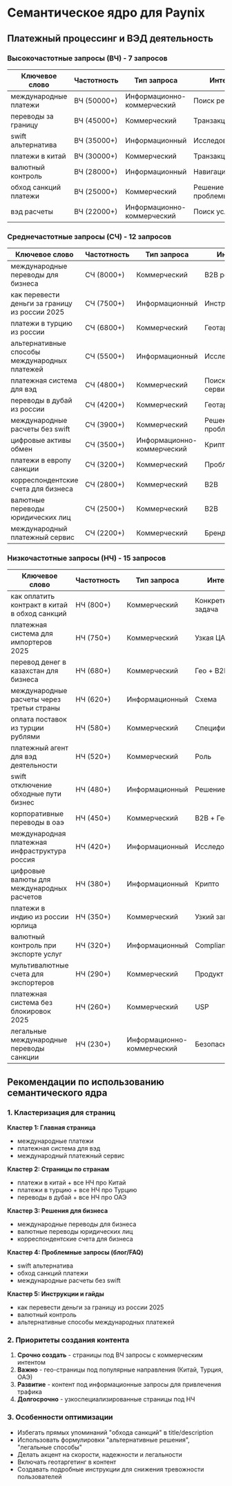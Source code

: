 # Семантическое ядро для Paynix
## Платежный процессинг и ВЭД деятельность

### Высокочастотные запросы (ВЧ) - 7 запросов

| Ключевое слово | Частотность | Тип запроса | Интент |
|----------------|-------------|-------------|---------|
| международные платежи | ВЧ (50000+) | Информационно-коммерческий | Поиск решения |
| переводы за границу | ВЧ (45000+) | Коммерческий | Транзакционный |
| swift альтернатива | ВЧ (35000+) | Информационный | Исследование |
| платежи в китай | ВЧ (30000+) | Коммерческий | Транзакционный |
| валютный контроль | ВЧ (28000+) | Информационный | Навигационный |
| обход санкций платежи | ВЧ (25000+) | Коммерческий | Решение проблемы |
| вэд расчеты | ВЧ (22000+) | Информационно-коммерческий | Поиск услуги |

### Среднечастотные запросы (СЧ) - 12 запросов

| Ключевое слово | Частотность | Тип запроса | Интент |
|----------------|-------------|-------------|---------|
| международные переводы для бизнеса | СЧ (8000+) | Коммерческий | B2B решение |
| как перевести деньги за границу из россии 2025 | СЧ (7500+) | Информационный | Инструкция |
| платежи в турцию из россии | СЧ (6800+) | Коммерческий | Геотаргетинг |
| альтернативные способы международных платежей | СЧ (5500+) | Информационный | Исследование |
| платежная система для вэд | СЧ (4800+) | Коммерческий | Поиск сервиса |
| переводы в дубай из россии | СЧ (4200+) | Коммерческий | Геотаргетинг |
| международные расчеты без swift | СЧ (3900+) | Коммерческий | Решение проблемы |
| цифровые активы обмен | СЧ (3500+) | Информационно-коммерческий | Крипто |
| платежи в европу санкции | СЧ (3200+) | Коммерческий | Проблемный |
| корреспондентские счета для бизнеса | СЧ (2800+) | Коммерческий | B2B |
| валютные переводы юридических лиц | СЧ (2500+) | Коммерческий | B2B |
| международный платежный сервис | СЧ (2200+) | Коммерческий | Брендовый |

### Низкочастотные запросы (НЧ) - 15 запросов

| Ключевое слово | Частотность | Тип запроса | Интент |
|----------------|-------------|-------------|---------|
| как оплатить контракт в китай в обход санкций | НЧ (800+) | Коммерческий | Конкретная задача |
| платежная система для импортеров 2025 | НЧ (750+) | Коммерческий | Узкая ЦА |
| перевод денег в казахстан для бизнеса | НЧ (680+) | Коммерческий | Гео + B2B |
| международные расчеты через третьи страны | НЧ (620+) | Информационный | Схема |
| оплата поставок из турции рублями | НЧ (580+) | Коммерческий | Специфичный |
| платежный агент для вэд деятельности | НЧ (520+) | Коммерческий | Роль |
| swift отключение обходные пути бизнес | НЧ (480+) | Информационный | Решение |
| корпоративные переводы в оаэ | НЧ (450+) | Коммерческий | B2B + Гео |
| международная платежная инфраструктура россия | НЧ (420+) | Информационный | Исследование |
| цифровые валюты для международных расчетов | НЧ (380+) | Информационный | Крипто |
| платежи в индию из россии юрлица | НЧ (350+) | Коммерческий | Узкий запрос |
| валютный контроль при экспорте услуг | НЧ (320+) | Информационный | Compliance |
| мультивалютные счета для экспортеров | НЧ (290+) | Коммерческий | Продукт |
| платежная система без блокировок 2025 | НЧ (260+) | Коммерческий | USP |
| легальные международные переводы санкции | НЧ (230+) | Информационно-коммерческий | Безопасность |

## Рекомендации по использованию семантического ядра

### 1. Кластеризация для страниц

**Кластер 1: Главная страница**
- международные платежи
- платежная система для вэд
- международный платежный сервис

**Кластер 2: Страницы по странам**
- платежи в китай + все НЧ про Китай
- платежи в турцию + все НЧ про Турцию
- переводы в дубай + все НЧ про ОАЭ

**Кластер 3: Решения для бизнеса**
- международные переводы для бизнеса
- валютные переводы юридических лиц
- корреспондентские счета для бизнеса

**Кластер 4: Проблемные запросы (блог/FAQ)**
- swift альтернатива
- обход санкций платежи
- международные расчеты без swift

**Кластер 5: Инструкции и гайды**
- как перевести деньги за границу из россии 2025
- валютный контроль
- альтернативные способы международных платежей

### 2. Приоритеты создания контента

1. **Срочно создать** - страницы под ВЧ запросы с коммерческим интентом
2. **Важно** - гео-страницы под популярные направления (Китай, Турция, ОАЭ)
3. **Развитие** - контент под информационные запросы для привлечения трафика
4. **Долгосрочно** - узкоспециализированные страницы под НЧ

### 3. Особенности оптимизации

- Избегать прямых упоминаний "обхода санкций" в title/description
- Использовать формулировки "альтернативные решения", "легальные способы"
- Делать акцент на скорости, надежности и легальности
- Включать геотаргетинг в контент
- Создавать подробные инструкции для снижения тревожности пользователей